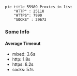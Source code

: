 
```mermaid
pie title 55989 Proxies in list
    "HTTP" : 25118
    "HTTPS": 7990
    "SOCKS" : 29673
```

### Some Info
#### Average Timeout

- mixed: 3.6s
- http: 1.8s
- https: 8.2s
- socks: 5.1s